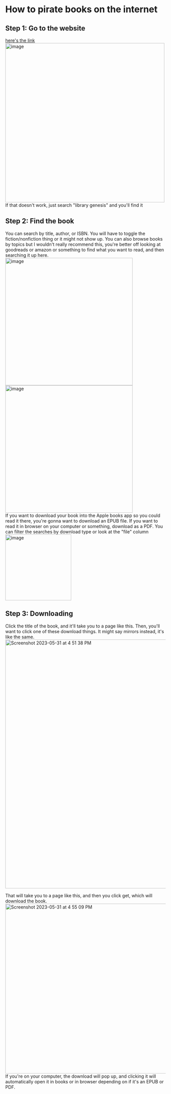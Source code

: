 # How to pirate books on the internet #
## Step 1: Go to the website ##
[here's the link](https://libgen.is/) <br>
<img width="500" alt="image" src="https://github.com/flowerwallpaper/pirating_books_4_mom/assets/103080777/6e0407d9-526a-452b-8c86-9ea552f716d9"> <br>
If that doesn't work, just search "library genesis" and you'll find it
## Step 2: Find the book ## 
You can search by title, author, or ISBN. You will have to toggle the fiction/nonfiction thing or it might not show up. You can also browse books by topics but I wouldn't really recommend this, you're better off looking at goodreads or amazon or something to find what you want to read, and then searching it up here. 
<img width="400" alt="image" src="https://github.com/flowerwallpaper/pirating_books_4_mom/assets/103080777/02d54a47-b7b1-4fbd-8115-2469a9760988"> <img width="400" alt="image" src="https://github.com/flowerwallpaper/pirating_books_4_mom/assets/103080777/e650552b-e30e-4dbd-acfd-7b9c61164432">
<br>
If you want to download your book into the Apple books app so you could read it there, you're gonna want to download an EPUB file. If you want to read it in browser on your computer or something, download as a PDF. You can filter the searches by download type or look at the "file" column <br>
<img width="207" alt="image" src="https://github.com/flowerwallpaper/pirating_books_4_mom/assets/103080777/6ce4e6bd-63b6-4d52-8e25-d2b1195218f3">

## Step 3: Downloading ##
Click the title of the book, and it'll take you to a page like this. Then, you'll want to click one of these download things. It might say mirrors instead, it's like the same.  <br>
<img width="781" alt="Screenshot 2023-05-31 at 4 51 38 PM" src="https://github.com/flowerwallpaper/pirating_books_4_mom/assets/103080777/09339de8-b1c7-4912-8253-c3b600428712"> <br>

That will take you to a page like this, and then you click get, which will download the book. 
<img width="533" alt="Screenshot 2023-05-31 at 4 55 09 PM" src="https://github.com/flowerwallpaper/pirating_books_4_mom/assets/103080777/ea3d91fc-4280-4d39-8643-7eac116b00f0">
<br>
If you're on your computer, the download will pop up, and clicking it will automatically open it in books or in browser depending on if it's an EPUB or PDF. 

